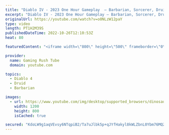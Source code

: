 ```yaml
---
title: "Diablo IV - 2023 One Hour Gameplay  – Barbarian, Sorcerer, Druid, Necromancer"
excerpt: "Diablo IV - 2023 One Hour Gameplay – Barbarian, Sorcerer, Druid, Necromancer Enjoying the video? pls make sure to subscribe ..."
originalUrl: https://youtube.com/watch?v=o0NLzW12paY
type: video
length: PT1H2M39S
publishedDateTime: 2022-10-26T12:10:53Z
heat: 80

featuredContent: "<iframe width=\"800\" height=\"500\" frameborder=\"0\" src=\"https://www.youtube.com/embed/o0NLzW12paY\" allow=\"accelerometer; autoplay; encrypted-media; gyroscope; picture-in-picture\" allowfullscreen></iframe>"

provider:
  name: Gaming Rush Tube
  domain: youtube.com

topics:
  - Diablo 4
  - Druid
  - Barbarian

images:
  - url: https://www.youtube.com/img/desktop/supported_browsers/dinosaur.png
    width: 1200
    height: 800
    isCached: true

secured: "KdoLW9g1aqVEvsy6NTqpiB2/Ta7uJlbk5p+qJYfHakyl8kWLZbnL0Ybm76MQZlG+dJCwIG+3bGlsVyHasMec6IZgkm9/ZAh9Kj1M55caI5rveCCAAtKaibVLW5so1DTbBZwH2oKzzJUozGaatyYlLjkPJdIzqZ4hgcBDbFBaQHwBmwIa1awPniqAwbHrTiaUCqkhloUwyd1OpVVkWJCdgiEP4ZB+HinDzuRxozyvYr/0KynN66Z6oODZc9g1H6NWw3R9NCsQ3qHe6vxDH3g51GI9AXC4IswuagZQAY54zx9wPQij31vWQhA5gGbNVL6gI2UbouJuOLfw3tfmt+0rm/q2pOPHkmwkp2e7VwoKhkhrJHoCzq6hm630wmqROp8VOySKZ4WYyM6FZ6hDf+rkKA==;brSTjE0mhHSzIQ8fJjIZkw=="
---
```


